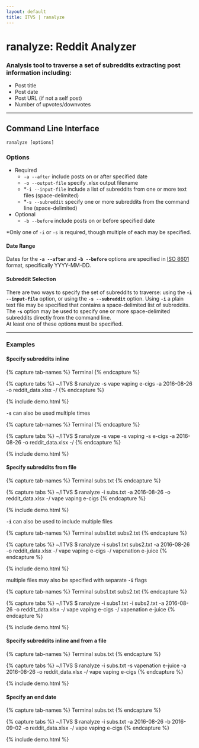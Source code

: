```yaml
---
layout: default
title: ITVS | ranalyze
---
```


# ranalyze: Reddit Analyzer

### Analysis tool to traverse a set of subreddits extracting post information including:

 - Post title
 - Post date
 - Post URL (if not a self post)
 - Number of upvotes/downvotes
 
***
 
## Command Line Interface

`ranalyze [options]`

### Options

 - Required
   - `-a --after` include posts on or after specified date
   - `-o --output-file` specify .xlsx output filename
   - *`-i --input-file` include a list of subreddits from one or more text files (space-delimited)
   - *`-s --subreddit` specify one or more subreddits from the command line (space-delimited)
 - Optional
   - `-b --before` include posts on or before specified date
 
  *Only one of `-i` or `-s` is required, though multiple of each may be specified.
 
#### Date Range

Dates for the **`-a --after`** and **`-b --before`** options are specified in
[ISO 8601](http://www.iso.org/iso/home/standards/iso8601.htm) format, specifically YYYY-MM-DD.

#### Subreddit Selection

There are two ways to specify the set of subreddits to traverse: using the **`-i --input-file`** option,
or using the **`-s --subreddit`** option. Using **`-i`** a plain text file may be specified that contains
a space-delimited list of subreddits. The **`-s`** option may be used to specify one or more space-delimited
subreddits directly from the command line.  
At least one of these options must be specified.

***

### Examples

#### Specify subreddits inline

{% capture tab-names %}
Terminal
{% endcapture %}

{% capture tabs %}
<span class="terminal-prompt">~/ITVS $</span> ranalyze -s vape vaping e-cigs -a 2016-08-26 -o reddit_data.xlsx \-/
{% endcapture %}

{% include demo.html %}  

**`-s`** can also be used multiple times

{% capture tab-names %}
Terminal
{% endcapture %}

{% capture tabs %}
<span class="terminal-prompt">~/ITVS $</span> ranalyze -s vape -s vaping -s e-cigs -a 2016-08-26 -o reddit_data.xlsx \-/
{% endcapture %}

{% include demo.html %}

#### Specify subreddits from file

{% capture tab-names %}
Terminal
subs.txt
{% endcapture %}

{% capture tabs %}
<span class="terminal-prompt">~/ITVS $</span> ranalyze -i subs.txt -a 2016-08-26 -o reddit_data.xlsx \-/
vape vaping e-cigs
{% endcapture %}

{% include demo.html %}

**`-i`** can also be used to include multiple files

{% capture tab-names %}
Terminal
subs1.txt
subs2.txt
{% endcapture %}

{% capture tabs %}
<span class="terminal-prompt">~/ITVS $</span> ranalyze -i subs1.txt subs2.txt -a 2016-08-26 -o reddit_data.xlsx \-/
vape vaping e-cigs \-/
vapenation e-juice
{% endcapture %}

{% include demo.html %}

multiple files may also be specified with separate **`-i`** flags

{% capture tab-names %}
Terminal
subs1.txt
subs2.txt
{% endcapture %}

{% capture tabs %}
<span class="terminal-prompt">~/ITVS $</span> ranalyze -i subs1.txt -i subs2.txt -a 2016-08-26 -o reddit_data.xlsx \-/
vape vaping e-cigs \-/
vapenation e-juice
{% endcapture %}

{% include demo.html %}

#### Specify subreddits inline and from a file

{% capture tab-names %}
Terminal
subs.txt
{% endcapture %}

{% capture tabs %}
<span class="terminal-prompt">~/ITVS $</span> ranalyze -i subs.txt -s vapenation e-juice -a 2016-08-26 -o reddit_data.xlsx \-/
vape vaping e-cigs
{% endcapture %}

{% include demo.html %}

#### Specify an end date

{% capture tab-names %}
Terminal
subs.txt
{% endcapture %}

{% capture tabs %}
<span class="terminal-prompt">~/ITVS $</span> ranalyze -i subs.txt -a 2016-08-26 -b 2016-09-02 -o reddit_data.xlsx \-/
vape vaping e-cigs
{% endcapture %}

{% include demo.html %}
